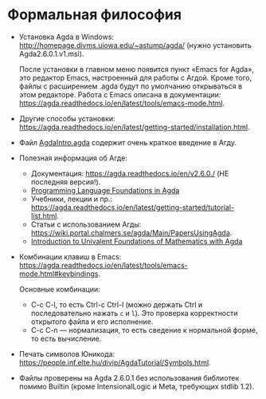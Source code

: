 # Формальная философия

- Установка Agda в Windows: http://homepage.divms.uiowa.edu/~astump/agda/
  (нужно установить Agda2.6.0.1.v1.msi).  
  
  После установки в главном меню появится пункт «Emacs for Agda», это
  редактор Emacs, настроенный для работы с Агдой. Кроме того, файлы с
  расширением .agda будут по умолчанию открываться в этом редакторе. Работа
  с Emacs описана в документации:
  https://agda.readthedocs.io/en/latest/tools/emacs-mode.html.
- Другие способы установки:
  https://agda.readthedocs.io/en/latest/getting-started/installation.html.
- Файл
  [AgdaIntro.agda](AgdaIntro.agda)
  содержит очень краткое введение в Агду.
- Полезная информация об Агде:
    - Документация: https://agda.readthedocs.io/en/v2.6.0./ (НЕ
      последняя версия!).
    - [Programming Language Foundations in Agda](https://plfa.github.io/)
    - Учебники, лекции и пр.:
      https://agda.readthedocs.io/en/latest/getting-started/tutorial-list.html.
    - Статьи с использованием Агды:
      https://wiki.portal.chalmers.se/agda/Main/PapersUsingAgda.
    - [Introduction to Univalent Foundations of Mathematics with
      Agda](https://www.cs.bham.ac.uk/~mhe/HoTT-UF-in-Agda-Lecture-Notes/HoTT-UF-Agda.html)
- Комбинации клавиш в Emacs:
  https://agda.readthedocs.io/en/latest/tools/emacs-mode.html#keybindings.
  
  Основные комбинации: 
    - C-c C-l, то есть Ctrl-c Ctrl-l (можно держать Ctrl и последовательно
      нажать `c` и `l`). Это проверка корректности открытого файла и
      его исполнение.
    - C-c C-n — нормализация, то есть сведение к нормальной форме, то
      есть вычисление.
- Печать символов Юникода:
  https://people.inf.elte.hu/divip/AgdaTutorial/Symbols.html.
- Файлы проверены на Agda 2.6.0.1 без использования библиотек помимо
  Builtin (кроме IntensionalLogic и Meta, требующих stdlib 1.2).
